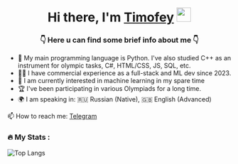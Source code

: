 

<!--
**SoberSinceToday/SoberSinceToday** is a ✨ _special_ ✨ repository because its `README.md` (this file) appears on your GitHub profile.

Here are some ideas to get you started:

- 🔭 I’m currently working on ...
- 🌱 I’m currently learning ...
- 👯 I’m looking to collaborate on ...
- 🤔 I’m looking for help with ...
- 💬 Ask me about ...
- 📫 How to reach me: ...
- 😄 Pronouns: ...
- ⚡ Fun fact: ...
-->
<h1 align="center">Hi there, I'm <a href="№" target="_blank">Timofey</a> 
<img src="https://github.com/blackcater/blackcater/raw/main/images/Hi.gif" height="32"/></h1>
<h3 align="center">👇 Here u can find some brief info about me 👇</h3>

   - 🐍 My main programming language is Python. I've also studied C++ as an instrument for olympic tasks, C#, HTML/CSS, JS, SQL, etc.
   - 👨‍💻 I have commercial experience as a full-stack and ML dev since 2023.
   - 🤖 I am currently interested in machine learning in my spare time
   - 🏆 I've been participating in various Olympiads for a long time.
   - 🌍 I am speaking in: 🇷🇺 Russian (Native), 🇬🇧 English (Advanced)

📫 How to reach me: [Telegram](https://t.me/supanon)
### :fire: My Stats :
<!--![Anurag's GitHub stats](https://github-readme-stats-git-masterrstaa-rickstaa.vercel.app/api?username=sobersincetoday&count_private=true&show_icons=true&theme=transparent&hide_border=true&hide_rank=true)-->
![Top Langs](https://github-readme-stats-git-masterrstaa-rickstaa.vercel.app/api/top-langs/?username=sobersincetoday&layout=compact&theme=transparent&hide_border=true&langs_count=10)
